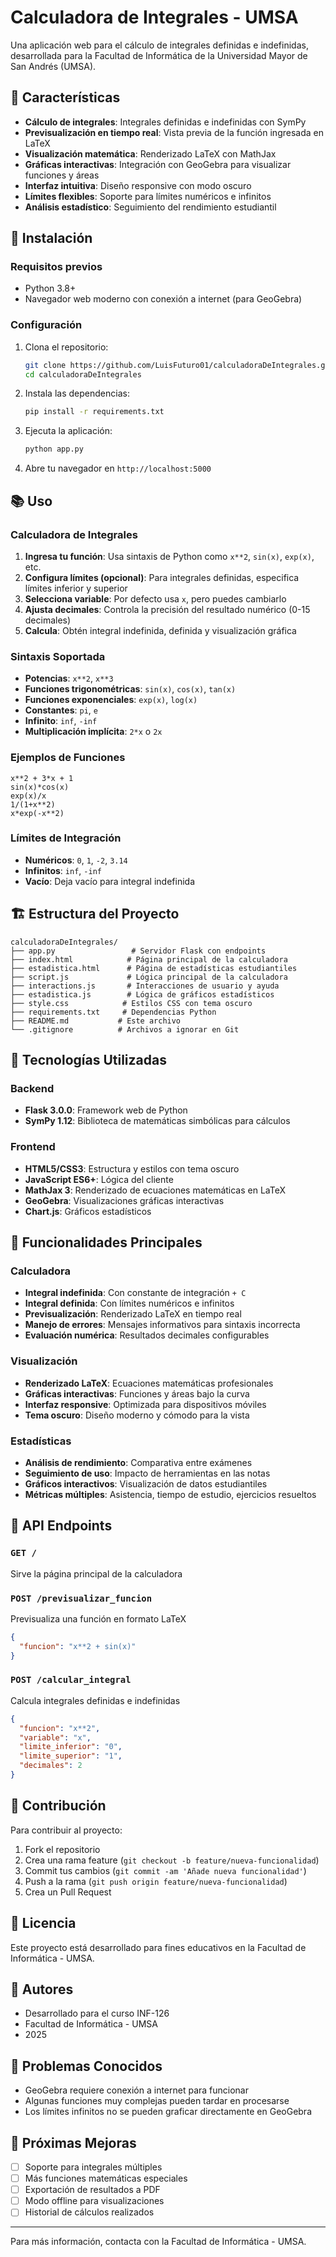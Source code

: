 # Calculadora de Integrales - UMSA

Una aplicación web para el cálculo de integrales definidas e indefinidas, desarrollada para la Facultad de Informática de la Universidad Mayor de San Andrés (UMSA).

## 🔧 Características

- **Cálculo de integrales**: Integrales definidas e indefinidas con SymPy
- **Previsualización en tiempo real**: Vista previa de la función ingresada en LaTeX
- **Visualización matemática**: Renderizado LaTeX con MathJax
- **Gráficas interactivas**: Integración con GeoGebra para visualizar funciones y áreas
- **Interfaz intuitiva**: Diseño responsive con modo oscuro
- **Límites flexibles**: Soporte para límites numéricos e infinitos
- **Análisis estadístico**: Seguimiento del rendimiento estudiantil

## 🚀 Instalación

### Requisitos previos
- Python 3.8+
- Navegador web moderno con conexión a internet (para GeoGebra)

### Configuración
1. Clona el repositorio:
   ```bash
   git clone https://github.com/LuisFuturo01/calculadoraDeIntegrales.git
   cd calculadoraDeIntegrales
   ```

2. Instala las dependencias:
   ```bash
   pip install -r requirements.txt
   ```

3. Ejecuta la aplicación:
   ```bash
   python app.py
   ```

4. Abre tu navegador en `http://localhost:5000`

## 📚 Uso

### Calculadora de Integrales
1. **Ingresa tu función**: Usa sintaxis de Python como `x**2`, `sin(x)`, `exp(x)`, etc.
2. **Configura límites (opcional)**: Para integrales definidas, especifica límites inferior y superior
3. **Selecciona variable**: Por defecto usa `x`, pero puedes cambiarlo
4. **Ajusta decimales**: Controla la precisión del resultado numérico (0-15 decimales)
5. **Calcula**: Obtén integral indefinida, definida y visualización gráfica

### Sintaxis Soportada
- **Potencias**: `x**2`, `x**3`
- **Funciones trigonométricas**: `sin(x)`, `cos(x)`, `tan(x)`
- **Funciones exponenciales**: `exp(x)`, `log(x)`
- **Constantes**: `pi`, `e`
- **Infinito**: `inf`, `-inf`
- **Multiplicación implícita**: `2*x` o `2x`

### Ejemplos de Funciones
```
x**2 + 3*x + 1
sin(x)*cos(x)
exp(x)/x
1/(1+x**2)
x*exp(-x**2)
```

### Límites de Integración
- **Numéricos**: `0`, `1`, `-2`, `3.14`
- **Infinitos**: `inf`, `-inf`
- **Vacío**: Deja vacío para integral indefinida

## 🏗️ Estructura del Proyecto

```
calculadoraDeIntegrales/
├── app.py                 # Servidor Flask con endpoints
├── index.html            # Página principal de la calculadora
├── estadistica.html      # Página de estadísticas estudiantiles
├── script.js             # Lógica principal de la calculadora
├── interactions.js       # Interacciones de usuario y ayuda
├── estadistica.js        # Lógica de gráficos estadísticos
├── style.css            # Estilos CSS con tema oscuro
├── requirements.txt     # Dependencias Python
├── README.md           # Este archivo
└── .gitignore          # Archivos a ignorar en Git
```

## 🔬 Tecnologías Utilizadas

### Backend
- **Flask 3.0.0**: Framework web de Python
- **SymPy 1.12**: Biblioteca de matemáticas simbólicas para cálculos

### Frontend
- **HTML5/CSS3**: Estructura y estilos con tema oscuro
- **JavaScript ES6+**: Lógica del cliente
- **MathJax 3**: Renderizado de ecuaciones matemáticas en LaTeX
- **GeoGebra**: Visualizaciones gráficas interactivas
- **Chart.js**: Gráficos estadísticos

## 🎯 Funcionalidades Principales

### Calculadora
- **Integral indefinida**: Con constante de integración `+ C`
- **Integral definida**: Con límites numéricos e infinitos
- **Previsualización**: Renderizado LaTeX en tiempo real
- **Manejo de errores**: Mensajes informativos para sintaxis incorrecta
- **Evaluación numérica**: Resultados decimales configurables

### Visualización
- **Renderizado LaTeX**: Ecuaciones matemáticas profesionales
- **Gráficas interactivas**: Funciones y áreas bajo la curva
- **Interfaz responsive**: Optimizada para dispositivos móviles
- **Tema oscuro**: Diseño moderno y cómodo para la vista

### Estadísticas
- **Análisis de rendimiento**: Comparativa entre exámenes
- **Seguimiento de uso**: Impacto de herramientas en las notas
- **Gráficos interactivos**: Visualización de datos estudiantiles
- **Métricas múltiples**: Asistencia, tiempo de estudio, ejercicios resueltos

## 🔧 API Endpoints

### `GET /`
Sirve la página principal de la calculadora

### `POST /previsualizar_funcion`
Previsualiza una función en formato LaTeX
```json
{
  "funcion": "x**2 + sin(x)"
}
```

### `POST /calcular_integral`
Calcula integrales definidas e indefinidas
```json
{
  "funcion": "x**2",
  "variable": "x",
  "limite_inferior": "0",
  "limite_superior": "1",
  "decimales": 2
}
```

## 🤝 Contribución

Para contribuir al proyecto:

1. Fork el repositorio
2. Crea una rama feature (`git checkout -b feature/nueva-funcionalidad`)
3. Commit tus cambios (`git commit -am 'Añade nueva funcionalidad'`)
4. Push a la rama (`git push origin feature/nueva-funcionalidad`)
5. Crea un Pull Request

## 📝 Licencia

Este proyecto está desarrollado para fines educativos en la Facultad de Informática - UMSA.

## 👥 Autores

- Desarrollado para el curso INF-126
- Facultad de Informática - UMSA
- 2025

## 🐛 Problemas Conocidos

- GeoGebra requiere conexión a internet para funcionar
- Algunas funciones muy complejas pueden tardar en procesarse
- Los límites infinitos no se pueden graficar directamente en GeoGebra

## 🔄 Próximas Mejoras

- [ ] Soporte para integrales múltiples
- [ ] Más funciones matemáticas especiales
- [ ] Exportación de resultados a PDF
- [ ] Modo offline para visualizaciones
- [ ] Historial de cálculos realizados

---

Para más información, contacta con la Facultad de Informática - UMSA.
